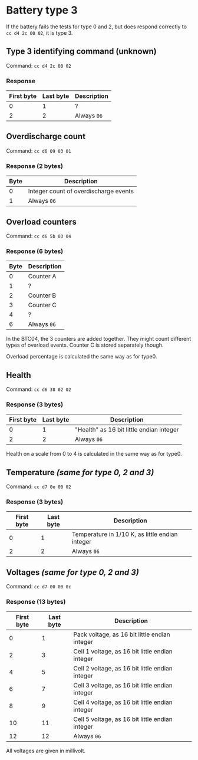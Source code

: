 # Battery type 3
If the battery fails the tests for type 0 and 2, but does respond correctly to `cc d4 2c 00 02`, it is type 3.

## Type 3 identifying command (unknown)
Command: `cc d4 2c 00 02`

### Response
| First byte | Last byte | Description |
| ---------- | --------- | ----------- |
|         0  |         1 | ?           |
|         2  |         2 | Always `06` |



## Overdischarge count
Command: `cc d6 09 03 01`
### Response (2 bytes)
| Byte | Description |
| ---- | ----------- |
|    0 | Integer count of overdischarge events |
|    1 | Always `06` |


## Overload counters
Command: `cc d6 5b 03 04`
### Response (6 bytes)
| Byte | Description     |
| ---- | --------------- |
|    0 | Counter A       |
|    1 | ?               |
|    2 | Counter B       |
|    3 | Counter C       |
|    4 | ?               |
|    6 | Always `06`     |

In the BTC04, the 3 counters are added together. They might count different types of overload events.
Counter C is stored separately though.

Overload percentage is calculated the same way as for type0.


## Health
Command: `cc d6 38 02 02`
### Response (3 bytes)
| First byte | Last byte | Description                              |
| ---------- | --------- | ---------------------------------------- |
|         0  |         1 | "Health" as 16 bit little endian integer |
|         2  |         2 | Always `06`                              |

Health on a scale from 0 to 4 is calculated in the same way as for type0.


## Temperature *(same for type 0, 2 and 3)*
Command: `cc d7 0e 00 02`
### Response (3 bytes)
| First byte | Last byte | Description |
| ---------- | --------- | ----------- |
|         0  |         1 | Temperature in 1/10 K, as little endian integer |
|         2  |         2 | Always `06` |


## Voltages *(same for type 0, 2 and 3)*
Command: `cc d7 00 00 0c`
### Response (13 bytes)
| First byte | Last byte | Description                                     |
| ---------- | --------- | ----------------------------------------------- |
|         0  |         1 | Pack voltage, as 16 bit little endian integer   |
|         2  |         3 | Cell 1 voltage, as 16 bit little endian integer |
|         4  |         5 | Cell 2 voltage, as 16 bit little endian integer |
|         6  |         7 | Cell 3 voltage, as 16 bit little endian integer |
|         8  |         9 | Cell 4 voltage, as 16 bit little endian integer |
|        10  |        11 | Cell 5 voltage, as 16 bit little endian integer |
|        12  |        12 | Always `06`                                     |

All voltages are given in millivolt.

